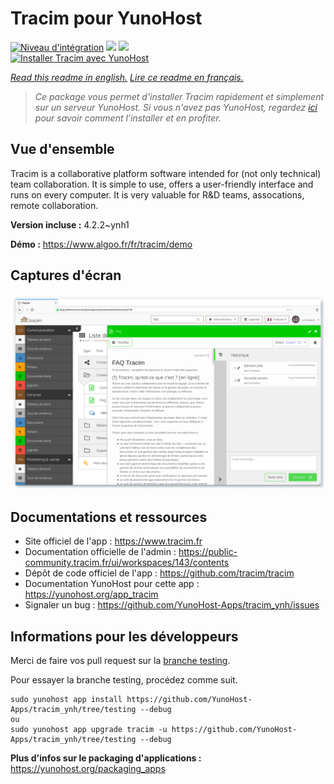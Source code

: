 # Tracim pour YunoHost

[![Niveau d'intégration](https://dash.yunohost.org/integration/tracim.svg)](https://dash.yunohost.org/appci/app/tracim) ![](https://ci-apps.yunohost.org/ci/badges/tracim.status.svg) ![](https://ci-apps.yunohost.org/ci/badges/tracim.maintain.svg)  
[![Installer Tracim avec YunoHost](https://install-app.yunohost.org/install-with-yunohost.svg)](https://install-app.yunohost.org/?app=tracim)

*[Read this readme in english.](./README.md)*
*[Lire ce readme en français.](./README_fr.md)*

> *Ce package vous permet d'installer Tracim rapidement et simplement sur un serveur YunoHost.
Si vous n'avez pas YunoHost, regardez [ici](https://yunohost.org/#/install) pour savoir comment l'installer et en profiter.*

## Vue d'ensemble

Tracim is a collaborative platform software intended for (not only technical) team collaboration. It is simple to use, offers a user-friendly interface and runs on every computer. It is very valuable for R&D teams, assocations, remote collaboration.


**Version incluse :** 4.2.2~ynh1

**Démo :** https://www.algoo.fr/fr/tracim/demo

## Captures d'écran

![](./doc/screenshots/feature_app_document.png)

## Documentations et ressources

* Site officiel de l'app : https://www.tracim.fr
* Documentation officielle de l'admin : https://public-community.tracim.fr/ui/workspaces/143/contents
* Dépôt de code officiel de l'app : https://github.com/tracim/tracim
* Documentation YunoHost pour cette app : https://yunohost.org/app_tracim
* Signaler un bug : https://github.com/YunoHost-Apps/tracim_ynh/issues

## Informations pour les développeurs

Merci de faire vos pull request sur la [branche testing](https://github.com/YunoHost-Apps/tracim_ynh/tree/testing).

Pour essayer la branche testing, procédez comme suit.
```
sudo yunohost app install https://github.com/YunoHost-Apps/tracim_ynh/tree/testing --debug
ou
sudo yunohost app upgrade tracim -u https://github.com/YunoHost-Apps/tracim_ynh/tree/testing --debug
```

**Plus d'infos sur le packaging d'applications :** https://yunohost.org/packaging_apps